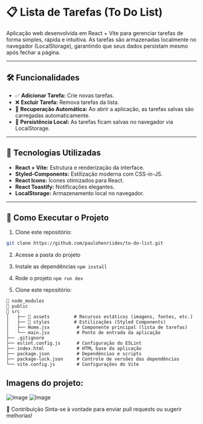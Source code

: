 # 📋 Lista de Tarefas (To Do List)

Aplicação web desenvolvida em React + Vite para gerenciar tarefas de forma simples, rápida e intuitiva. As tarefas são armazenadas localmente no navegador (LocalStorage), garantindo que seus dados persistam mesmo após fechar a página.

---

## 🛠️ Funcionalidades

- ✅ **Adicionar Tarefa:** Crie novas tarefas.
- ❌ **Excluir Tarefa:** Remova tarefas da lista.
- 🔄 **Recuperação Automática:** Ao abrir a aplicação, as tarefas salvas são carregadas automaticamente.
- 💾 **Persistência Local:** As tarefas ficam salvas no navegador via LocalStorage.

---

## 📌 Tecnologias Utilizadas

- **React + Vite:** Estrutura e renderização da interface.
- **Styled-Components:** Estilização moderna com CSS-in-JS.
- **React Icons:** Ícones otimizados para React.
- **React Toastify:** Notificações elegantes.
- **LocalStorage:** Armazenamento local no navegador.

---

## 🚀 Como Executar o Projeto

1. Clone este repositório:

```bash
git clone https://github.com/paulohenriidev/to-do-list.git
```

2. Acesse a pasta do projeto

3. Instale as dependências ```npm install```

4. Rode o projeto ```npm run dev```

5. Clone este repositório:
```
📁 node_modules
📁 public
📁 src
│   ├── 📁 assets         # Recursos estáticos (imagens, fontes, etc.)
│   ├── 📁 styles         # Estilizações (Styled Components)
│   ├── Home.jsx          # Componente principal (lista de tarefas)
│   └── main.jsx          # Ponto de entrada da aplicação
├── .gitignore
├── eslint.config.js      # Configuração do ESLint
├── index.html            # HTML base da aplicação
├── package.json          # Dependências e scripts
├── package-lock.json     # Controle de versões das dependências
└── vite.config.js        # Configurações do Vite
```
## Imagens do projeto:

![Image](https://github.com/user-attachments/assets/2d149ade-ec62-4f13-a327-5803a953230e)
![Image](https://github.com/user-attachments/assets/ff0a989e-efb2-4bf3-b41a-6385635c29ae)


🤝 Contribuição
Sinta-se à vontade para enviar pull requests ou sugerir melhorias!


